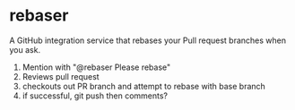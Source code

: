 # rebaser

A GitHub integration service that rebases your Pull request branches when you ask.

1. Mention with "@rebaser Please rebase"
2. Reviews pull request
3. checkouts out PR branch and attempt to rebase with base branch
4. if successful, git push then comments?
